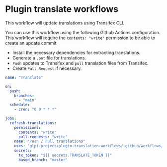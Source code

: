 # Plugin translate workflows

This workflow will update translations using Transifex CLI.

You can use this workflow using the following Github Actions configuration.
This workflow will require the `contents: "write"` permission to be able to create an update commit

* Install the necessary dependencies for extracting translations.
* Generate a `.pot` file for translations.
* `Push` updates to Transifex and `pull` translation files from Transifex.
* Create `Pull Request` if necessary.


```yaml
name: "Translate"

on:
  push:
    branches:
      - "main"
  schedule:
    - cron: "0 0 * * *"

jobs:
  refresh-translations:
    permissions:
      contents: "write"
      pull-requests: "write"
    name: "Push / Pull translations"
    uses: "glpi-project/plugin-translation-workflows/.github/workflows/translation.yml@v1"
    secrets:
      tx_token: "${{ secrets.TRANSLATE_TOKEN }}"
      based_branch: "master"
```
